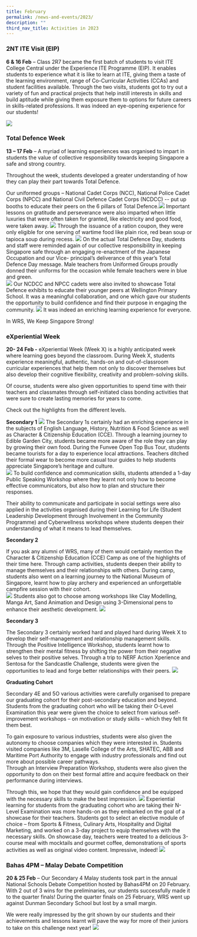 ```yaml
---
title: February
permalink: /news-and-events/2023/
description: ""
third_nav_title: Activities in 2023
---
```

### 2NT ITE Visit (EIP)

**6 & 16 Feb** – Class 2R7 became the first batch of students to visit ITE College Central under the Experience ITE Programme (EIP). It enables students to experience what it is like to learn at ITE, giving them a taste of the learning environment, range of Co-Curricular Activities (CCAs) and student facilities available. Through the two visits, students got to try out a variety of fun and practical projects that help instill interests in skills and build aptitude while giving them exposure them to options for future careers in skills-related professions. It was indeed an eye-opening experience for our students!

![](/images/2NT%20ITE%20Visit.jpg)


### Total Defence Week

**13 – 17 Feb** – A myriad of learning experiences was organised to impart in students the value of collective responsibility towards keeping Singapore a safe and strong country.

Throughout the week, students developed a greater understanding of how they can play their part towards Total Defence.

Our uniformed groups – National Cadet Corps (NCC), National Police Cadet Corps (NPCC) and National Civil Defence Cadet Corps (NCDCC) -- put up booths to educate their peers on the 6 pillars of Total Defence.![](/images/Total%20Def%20Week.jpg)
Important lessons on gratitude and perseverance were also imparted when little luxuries that were often taken for granted, like electricity and good food, were taken away.
![](/images/Total%20Def%20Week%202.jpg)
Through the issuance of a ration coupon, they were only eligible for one serving of wartime food like plain rice, red bean soup or tapioca soup during recess.
![](/images/Total%20Def%20Week%203.jpg)
On the actual Total Defence Day, students and staff were reminded again of our collective responsibility in keeping Singapore safe through an engaging re-enactment of the Japanese Occupation and our Vice- principal’s deliverance of this year’s Total Defence Day message. Male teachers from Uniformed Groups proudly donned their uniforms for the occasion while female teachers were in blue and green.  
![](/images/Total%20Def%20Week%204.jpg)
Our NCDCC and NPCC cadets were also invited to showcase Total Defence exhibits to educate their younger peers at Wellington Primary School. It was a meaningful collaboration, and one which gave our students the opportunity to build confidence and find their purpose in engaging the community. 
![](/images/Total%20Def%20Week%205.jpg)
It was indeed an enriching learning experience for everyone.

In WRS, We Keep Singapore Strong!


### eXperiential Week

**20- 24 Feb -** eXperiential Week (Week X) is a highly anticipated week where learning goes beyond the classroom. During Week X, students experience meaningful, authentic, hands-on and
out-of-classroom curricular experiences that help them not only to discover themselves but also develop their cognitive flexibility, creativity and problem-solving skills. 

Of course, students were also given opportunities to spend time with their teachers and classmates through self-initiated class bonding activities that were sure to create lasting memories for years to come. 

Check out the highlights from the different levels. 

**Secondary 1**
![](/images/eXperiental%20Week.jpg)
The Secondary 1s certainly had an enriching experience in the subjects of English Language, History, Nutrition & Food Science as well as Character & Citizenship Education (CCE). Through a learning journey to Edible Garden City, students became more aware of the role they can play by growing their own food. During the Funvee Open Top Bus Tour, students became tourists for a day to experience local attractions. Teachers ditched their formal wear to become more casual tour guides to help students appreciate Singapore’s heritage and culture.  
![](/images/eXperiental%20Week%202.jpg)
To build confidence and communication skills, students attended a 1-day Public Speaking Workshop where they learnt not only how to become effective communicators, but also how to plan and structure their responses. 

Their ability to communicate and participate in social settings were also applied in the activities organised during their Learning for Life (Student Leadership Development through Involvement in the Community Programme) and Cyberwellness workshops where students deepen their understanding of what it means to lead themselves. 

**Secondary 2**

If you ask any alumni of WRS, many of them would certainly mention the Character & Citizenship Education (CCE) Camp as one of the highlights of their time here. Through camp activities, students deepen their ability to manage themselves and their relationships with others. During camp, students also went on a learning journey to the National Museum of Singapore, learnt how to play archery and experienced an unforgettable campfire session with their cohort.  
![](/images/eXperiental%20Week%203.jpg)
Students also got to choose among workshops like Clay Modelling, Manga Art, Sand Animation and Design using 3-Dimensional pens to enhance their aesthetic development. 
![](/images/eXperiental%20Week%204.jpg)

**Secondary 3**

The Secondary 3 certainly worked hard and played hard during Week X to develop their self-management and relationship management skills. Through the Positive Intelligence Workshop, students learnt how to strengthen their mental fitness by shifting the power from their negative selves to their positive selves. Through a trip to NERF Action Xperience and Sentosa for the Sandcastle Challenge, students were given the opportunities to lead and forge better relationships with their peers. 
![](/images/eXperiental%20Week%205.jpg)

**Graduating Cohort**

Secondary 4E and 5O various activities were carefully organised to prepare our graduating cohort for their post-secondary education and beyond. Students from the graduating cohort who will be taking their O-Level Examination this year were given the choice to select from various self-improvement workshops – on motivation or study skills – which they felt fit them best. 

To gain exposure to various industries, students were also given the autonomy to choose companies which they were interested in. Students visited companies like 3M, Laselle College of the Arts, SHATEC, ABB and Maritime Port Authority to engage with industry professionals and find out more about possible career pathways.  
Through an Interview Preparation Workshop, students were also given the opportunity to don on their best formal attire and acquire feedback on their performance during interviews. 

Through this, we hope that they would gain confidence and be equipped with the necessary skills to make the best impression. 
![](/images/eXperiental%20Week%206.jpg)
Experiential learning for students from the graduating cohort who are taking their N-Level Examination was more hands-on as they embarked on the goal of a showcase for their teachers. Students got to select an elective module of choice – from Sports & Fitness, Culinary Arts, Hospitality and Digital Marketing, and worked on a 3-day project to equip themselves with the necessary skills. On showcase day, teachers were treated to a delicious 3-course meal with mocktails and gourmet coffee, demonstrations of sports activities as well as original video content. Impressive, indeed!
![](/images/eXperiental%20Week%207.jpg)

### Bahas 4PM – Malay Debate Competition

**20 & 25 Feb** – Our Secondary 4 Malay students took part in the annual National Schools Debate Competition hosted by Bahas4PM on 20 February. With 2 out of 3 wins for the preliminaries, our students successfully made it to the quarter finals! During the quarter finals on 25 February, WRS went up against Dunman Secondary School but lost by a small margin. 

We were really impressed by the grit shown by our students and their achievements and lessons learnt will pave the way for more of their juniors to take on this challenge next year! 
![](/images/Bahas%204pm.jpg)